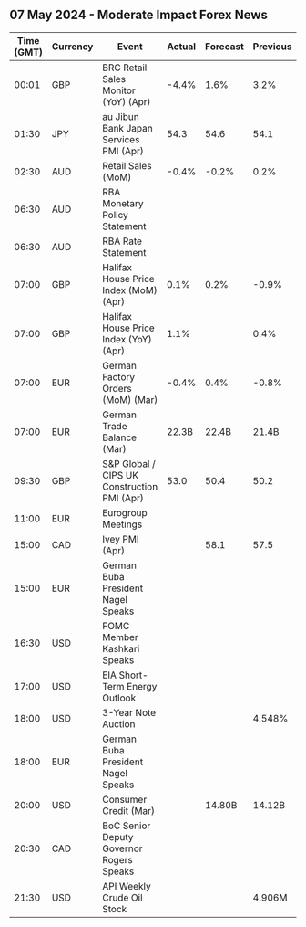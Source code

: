 ## 07 May 2024 - Moderate Impact Forex News

| Time (GMT) | Currency | Event | Actual | Forecast | Previous |
|------|----------|-------|--------|----------|----------|
| 00:01 | GBP | BRC Retail Sales Monitor (YoY) (Apr) | -4.4% | 1.6% | 3.2% |
| 01:30 | JPY | au Jibun Bank Japan Services PMI (Apr) | 54.3 | 54.6 | 54.1 |
| 02:30 | AUD | Retail Sales (MoM) | -0.4% | -0.2% | 0.2% |
| 06:30 | AUD | RBA Monetary Policy Statement |  |  |  |
| 06:30 | AUD | RBA Rate Statement |  |  |  |
| 07:00 | GBP | Halifax House Price Index (MoM) (Apr) | 0.1% | 0.2% | -0.9% |
| 07:00 | GBP | Halifax House Price Index (YoY) (Apr) | 1.1% |  | 0.4% |
| 07:00 | EUR | German Factory Orders (MoM) (Mar) | -0.4% | 0.4% | -0.8% |
| 07:00 | EUR | German Trade Balance (Mar) | 22.3B | 22.4B | 21.4B |
| 09:30 | GBP | S&P Global / CIPS UK Construction PMI (Apr) | 53.0 | 50.4 | 50.2 |
| 11:00 | EUR | Eurogroup Meetings |  |  |  |
| 15:00 | CAD | Ivey PMI (Apr) |  | 58.1 | 57.5 |
| 15:00 | EUR | German Buba President Nagel Speaks |  |  |  |
| 16:30 | USD | FOMC Member Kashkari Speaks |  |  |  |
| 17:00 | USD | EIA Short-Term Energy Outlook |  |  |  |
| 18:00 | USD | 3-Year Note Auction |  |  | 4.548% |
| 18:00 | EUR | German Buba President Nagel Speaks |  |  |  |
| 20:00 | USD | Consumer Credit (Mar) |  | 14.80B | 14.12B |
| 20:30 | CAD | BoC Senior Deputy Governor Rogers Speaks |  |  |  |
| 21:30 | USD | API Weekly Crude Oil Stock |  |  | 4.906M |
